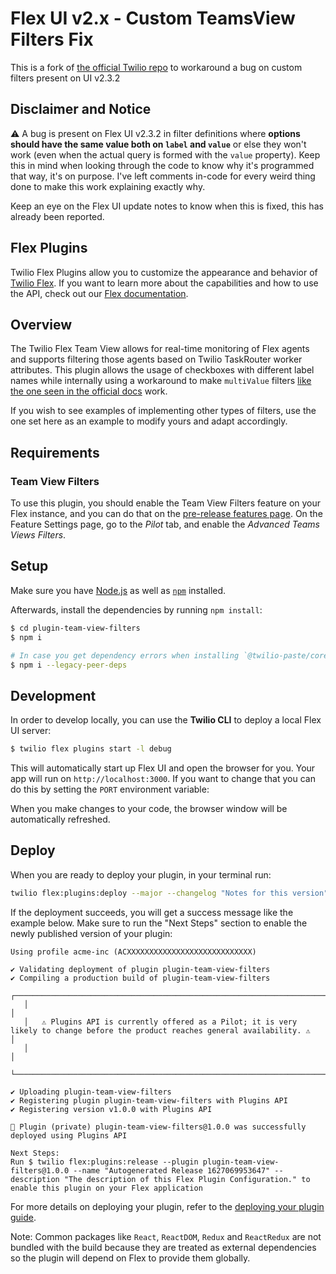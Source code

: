 # Flex UI v2.x - Custom TeamsView Filters Fix
This is a fork of [the official Twilio repo](https://github.com/twilio-professional-services/plugin-team-view-filters) to workaround a bug on custom filters present on UI v2.3.2

## Disclaimer and Notice
⚠️ A bug is present on Flex UI v2.3.2 in filter definitions where **options should have the same value both on `label` and `value`** or else they won't work (even when the actual query is formed with the `value` property). Keep this in mind when looking through the code to know why it's programmed that way, it's on purpose. I've left comments in-code for every weird thing done to make this work explaining exactly why.

Keep an eye on the Flex UI update notes to know when this is fixed, this has already been reported.

## Flex Plugins
Twilio Flex Plugins allow you to customize the appearance and behavior of [Twilio Flex](https://www.twilio.com/flex). If you want to learn more about the capabilities and how to use the API, check out our [Flex documentation](https://www.twilio.com/docs/flex).

## Overview
The Twilio Flex Team View allows for real-time monitoring of Flex agents and supports filtering those agents based on Twilio TaskRouter worker attributes. This plugin allows the usage of checkboxes with different label names while internally using a workaround to make `multiValue` filters [like the one seen in the official docs](https://www.twilio.com/docs/flex/developer/ui/team-view-filters#add-a-multivalue-field) work.

If you wish to see examples of implementing other types of filters, use the one set here as an example to modify yours and adapt accordingly.

## Requirements

### Team View Filters

To use this plugin, you should enable the Team View Filters feature on your Flex instance, and you can do that on the [pre-release features page](https://flex.twilio.com/admin/features/). On the Feature Settings page, go to the _Pilot_ tab, and enable the _Advanced Teams Views Filters_.


## Setup

Make sure you have [Node.js](https://nodejs.org) as well as [`npm`](https://npmjs.com) installed.

Afterwards, install the dependencies by running `npm install`:

```bash
$ cd plugin-team-view-filters
$ npm i

# In case you get dependency errors when installing `@twilio-paste/core` and `@twilio-paste/icons`
$ npm i --legacy-peer-deps
```

## Development

In order to develop locally, you can use the **Twilio CLI** to deploy a local Flex UI server:

```bash
$ twilio flex plugins start -l debug
```

This will automatically start up Flex UI and open the browser for you. Your app will run on `http://localhost:3000`. If you want to change that you can do this by setting the `PORT` environment variable:

When you make changes to your code, the browser window will be automatically refreshed.

## Deploy

When you are ready to deploy your plugin, in your terminal run:

```bash
twilio flex:plugins:deploy --major --changelog "Notes for this version"
```

If the deployment succeeds, you will get a success message like the example below. Make sure to run the "Next Steps" section to enable the newly published version of your plugin:

```
Using profile acme-inc (ACXXXXXXXXXXXXXXXXXXXXXXXXXXXX)

✔ Validating deployment of plugin plugin-team-view-filters
✔ Compiling a production build of plugin-team-view-filters
   ┌───────────────────────────────────────────────────────────────────────────────────────────────────────────────────────────────────┐
   │                                                                                                                                   │
   │   ⚠ Plugins API is currently offered as a Pilot; it is very likely to change before the product reaches general availability. ⚠   │
   │                                                                                                                                   │
   └───────────────────────────────────────────────────────────────────────────────────────────────────────────────────────────────────┘

✔ Uploading plugin-team-view-filters
✔ Registering plugin plugin-team-view-filters with Plugins API
✔ Registering version v1.0.0 with Plugins API

🚀 Plugin (private) plugin-team-view-filters@1.0.0 was successfully deployed using Plugins API

Next Steps:
Run $ twilio flex:plugins:release --plugin plugin-team-view-filters@1.0.0 --name "Autogenerated Release 1627069953647" --description "The description of this Flex Plugin Configuration." to enable this plugin on your Flex application

```

For more details on deploying your plugin, refer to the [deploying your plugin guide](https://www.twilio.com/docs/flex/developer/plugins/cli/deploy-and-release).

Note: Common packages like `React`, `ReactDOM`, `Redux` and `ReactRedux` are not bundled with the build because they are treated as external dependencies so the plugin will depend on Flex to provide them globally.
